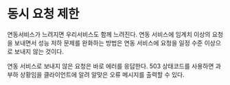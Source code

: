 # 동시 요청 제한
연동서비스가 느려지면 우리서비스도 함께 느려진다. 연동 서비스에 임계치 이상의 요청을 보내면서 성능 저하 문제를 완화하는 방법은 연동 서비스에 요청을 일정 수준 이상으로 보내지 않는 것이다.

연동 서비스로 보내지 않은 요청은 바로 에러를 응답한다. 503 상태코드를 사용하면 과부하 상황임을 클라이언트에 알려 알맞은 오류 메시지를 출력할 수 있다.

